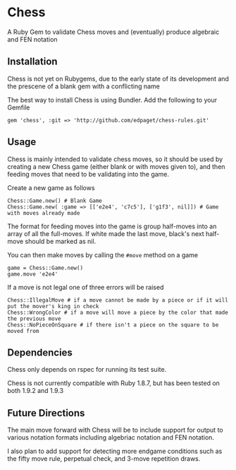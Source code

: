 # Chess

A Ruby Gem to validate Chess moves and (eventually) produce algebraic and FEN notation

## Installation

Chess is not yet on Rubygems, due to the early state of its development and the prescene of a blank gem with a conflicting name

The best way to install Chess is using Bundler. Add the following to your Gemfile

    gem 'chess', :git => 'http://github.com/edpaget/chess-rules.git'
  
## Usage

Chess is mainly intended to validate chess moves, so it should be used by creating a new Chess game (either blank or with moves given to), and then feeding moves that need to be validating into the game. 

Create a new game as follows

    Chess::Game.new() # Blank Game
    Chess::Game.new( :game => [['e2e4', 'c7c5'], ['g1f3', nil]]) # Game with moves already made
  
The format for feeding moves into the game is group half-moves into an array of all the full-moves. If white made the last move, black's next half-move should be marked as nil.

You can then make moves by calling the `#move` method on a game

    game = Chess::Game.new()
    game.move 'e2e4'
  
If a move is not legal one of three errors will be raised 

    Chess::IllegalMove # if a move cannot be made by a piece or if it will put the mover's king in check
    Chess::WrongColor # if a move will move a piece by the color that made the previous move
    Chess::NoPieceOnSquare # if there isn't a piece on the square to be moved from 
  
## Dependencies

Chess only depends on rspec for running its test suite. 

Chess is not currently compatible with Ruby 1.8.7, but has been tested on both 1.9.2 and 1.9.3

## Future Directions

The main move forward with Chess will be to include support for output to various notation formats including algebriac notation and FEN notation. 

I also plan to add support for detecting more endgame conditions such as the fifty move rule, perpetual check, and 3-move repetition draws. 